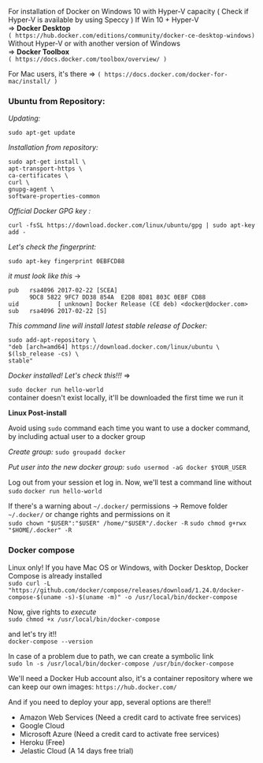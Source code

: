For installation of Docker on Windows 10 with Hyper-V capacity ( Check if Hyper-V is available by using Speccy )
If Win 10 + Hyper-V  
=> __Docker Desktop__  
`( https://hub.docker.com/editions/community/docker-ce-desktop-windows)`  
Without Hyper-V or with another version of Windows  
=> __Docker Toolbox__  
`( https://docs.docker.com/toolbox/overview/ )`  

For Mac users, it's there => `( https://docs.docker.com/docker-for-mac/install/ )`

### Ubuntu from Repository:

*Updating:*

    sudo apt-get update

*Installation from repository:*

    sudo apt-get install \
    apt-transport-https \
    ca-certificates \
    curl \
    gnupg-agent \
    software-properties-common
    
*Official Docker GPG key :*

    curl -fsSL https://download.docker.com/linux/ubuntu/gpg | sudo apt-key add -
    
*Let's check the fingerprint:*

    sudo apt-key fingerprint 0EBFCD88
    
*it must look like this*
->
```
pub   rsa4096 2017-02-22 [SCEA]
      9DC8 5822 9FC7 DD38 854A  E2D8 8D81 803C 0EBF CD88
uid           [ unknown] Docker Release (CE deb) <docker@docker.com>
sub   rsa4096 2017-02-22 [S]
```  

*This command line will install latest stable release of Docker:*

```
sudo add-apt-repository \
"deb [arch=amd64] https://download.docker.com/linux/ubuntu \
$(lsb_release -cs) \
stable"
```

*Docker installed! Let's check this!!!*
=>

`sudo docker run hello-world`   
container doesn't exist locally, it'll be downloaded the first time we run it    


**Linux Post-install**

Avoid using `sudo` command each time you want to use a docker command, by including actual user to a docker group

*Create group:*
`sudo groupadd docker`
    
*Put user into the new docker group:*
`sudo usermod -aG docker $YOUR_USER`

Log out from your session et log in. Now, we'll test a command line without `sudo`
`docker run hello-world`

If there's a warning about `~/.docker/` permissions -> Remove folder `~/.docker/` or change rights and permissions on it  
`sudo chown "$USER":"$USER" /home/"$USER"/.docker -R`
`sudo chmod g+rwx "$HOME/.docker" -R`


### Docker compose

Linux only! If you have Mac OS or Windows, with Docker Desktop, Docker Compose is already installed  
`sudo curl -L "https://github.com/docker/compose/releases/download/1.24.0/docker-compose-$(uname -s)-$(uname -m)" -o /usr/local/bin/docker-compose`

Now, give rights to *execute*  
`sudo chmod +x /usr/local/bin/docker-compose`
    
and let's try it!!  
`docker-compose --version`

In case of a problem due to path, we can create a symbolic link  
`sudo ln -s /usr/local/bin/docker-compose /usr/bin/docker-compose`
    

We'll need a Docker Hub account also, it's a container repository where we can keep our own images:  `https://hub.docker.com/`

And if you need to deploy your app, several options are there!!

- Amazon Web Services (Need a credit card to activate free services)
- Google Cloud
- Microsoft Azure (Need a credit card to activate free services)
- Heroku (Free)
- Jelastic Cloud (A 14 days free trial)
